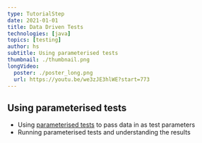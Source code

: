 ```yaml
---
type: TutorialStep
date: 2021-01-01
title: Data Driven Tests
technologies: [java]
topics: [testing]
author: hs
subtitle: Using parameterised tests
thumbnail: ./thumbnail.png
longVideo:
  poster: ./poster_long.png
  url: https://youtu.be/we3zJE3hlWE?start=773
---
```


## Using parameterised tests
- Using [parameterised tests](https://junit.org/junit5/docs/current/user-guide/#writing-tests-parameterized-tests) to pass data in as test parameters
- Running parameterised tests and understanding the results
